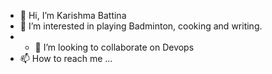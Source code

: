 - 👋 Hi, I’m Karishma Battina
- 👀 I’m interested in playing Badminton, cooking and writing.
- - 💞️ I’m looking to collaborate on Devops
- 📫 How to reach me ...

<!---
karishma-battina/karishma-battina is a ✨ special ✨ repository because its `README.md` (this file) appears on your GitHub profile.
You can click the Preview link to take a look at your changes.
--->

